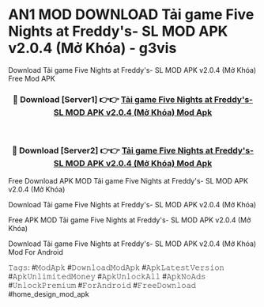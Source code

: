 # AN1 MOD DOWNLOAD Tải game Five Nights at Freddy's- SL MOD APK v2.0.4 (Mở Khóa) - g3vis
Download Tải game Five Nights at Freddy's- SL MOD APK v2.0.4 (Mở Khóa) Free Mod APK

<div align="center">
<h3>🔴 Download [Server1] 👉👉 <a href="https://apk-comot.site?title=Tải_game_Five_Nights_at_Freddy's-_SL_MOD_APK_v2.0.4_(Mở_Khóa)">Tải game Five Nights at Freddy's- SL MOD APK v2.0.4 (Mở Khóa) Mod Apk</a></h3><br>

<h3>🔴 Download [Server2] 👉👉 <a href="https://apk-comot.site?title=Tải_game_Five_Nights_at_Freddy's-_SL_MOD_APK_v2.0.4_(Mở_Khóa)">Tải game Five Nights at Freddy's- SL MOD APK v2.0.4 (Mở Khóa) Mod Apk</a></h3>
</div>


Free Download APK MOD Tải game Five Nights at Freddy's- SL MOD APK v2.0.4 (Mở Khóa)

Download Tải game Five Nights at Freddy's- SL MOD APK v2.0.4 (Mở Khóa) 

Free APK MOD Tải game Five Nights at Freddy's- SL MOD APK v2.0.4 (Mở Khóa) 

Download Tải game Five Nights at Freddy's- SL MOD APK v2.0.4 (Mở Khóa) Mod For Android

𝚃𝚊𝚐𝚜: #𝙼𝚘𝚍𝙰𝚙𝚔 #𝙳𝚘𝚠𝚗𝚕𝚘𝚊𝚍𝙼𝚘𝚍𝙰𝚙𝚔 #𝙰𝚙𝚔𝙻𝚊𝚝𝚎𝚜𝚝𝚅𝚎𝚛𝚜𝚒𝚘𝚗 #𝙰𝚙𝚔𝚄𝚗𝚕𝚒𝚖𝚒𝚝𝚎𝚍𝙼𝚘𝚗𝚎𝚢 #𝙰𝚙𝚔𝚄𝚗𝚕𝚘𝚌𝚔𝙰𝚕𝚕 #𝙰𝚙𝚔𝙽𝚘𝙰𝚍𝚜 #𝚄𝚗𝚕𝚘𝚌𝚔𝙿𝚛𝚎𝚖𝚒𝚞𝚖 #𝙵𝚘𝚛𝙰𝚗𝚍𝚛𝚘𝚒𝚍 #𝙵𝚛𝚎𝚎𝙳𝚘𝚠𝚗𝚕𝚘𝚊𝚍 #home_design_mod_apk